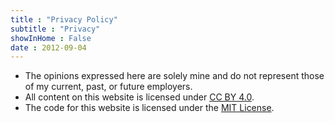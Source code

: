```yaml
---
title : "Privacy Policy"
subtitle : "Privacy"
showInHome : False
date : 2012-09-04
---
```


- The opinions expressed here are solely mine and do not represent those of my current, past, or future employers.
- All content on this website is licensed under [CC BY 4.0](http://creativecommons.org/licenses/by/4.0/?ref=chooser-v1).
- The code for this website is licensed under the [MIT License](https://gitlab.com/niharokz/nihars.com/-/raw/master/LICENSE).